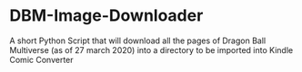 # DBM-Image-Downloader
A short Python Script that will download all the pages of Dragon Ball Multiverse (as of 27 march 2020) into a directory to be imported into Kindle Comic Converter
